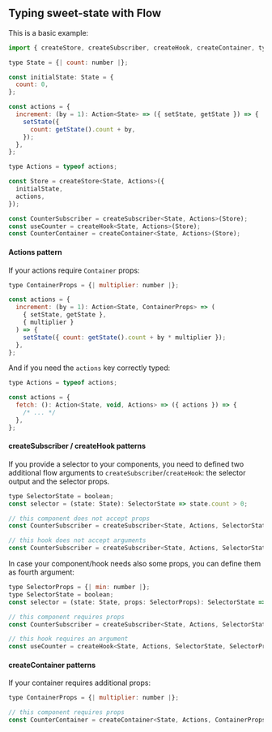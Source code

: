 ## Typing **sweet-state** with Flow

This is a basic example:

```js
import { createStore, createSubscriber, createHook, createContainer, type Action } from 'react-sweet-state';

type State = {| count: number |};

const initialState: State = {
  count: 0,
};

const actions = {
  increment: (by = 1): Action<State> => ({ setState, getState }) => {
    setState({
      count: getState().count + by,
    });
  },
};

type Actions = typeof actions;

const Store = createStore<State, Actions>({
  initialState,
  actions,
});

const CounterSubscriber = createSubscriber<State, Actions>(Store);
const useCounter = createHook<State, Actions>(Store);
const CounterContainer = createContainer<State, Actions>(Store);
```

#### Actions pattern

If your actions require `Container` props:

```js
type ContainerProps = {| multiplier: number |};

const actions = {
  increment: (by = 1): Action<State, ContainerProps> => (
    { setState, getState },
    { multiplier }
  ) => {
    setState({ count: getState().count + by * multiplier });
  },
};
```

And if you need the `actions` key correctly typed:

```js
type Actions = typeof actions;

const actions = {
  fetch: (): Action<State, void, Actions> => ({ actions }) => {
    /* ... */
  },
};
```

#### createSubscriber / createHook patterns

If you provide a selector to your components, you need to defined two additional flow arguments to `createSubscriber`/`createHook`: the selector output and the selector props.

```js
type SelectorState = boolean;
const selector = (state: State): SelectorState => state.count > 0;

// this component does not accept props
const CounterSubscriber = createSubscriber<State, Actions, SelectorState, void>(Store);

// this hook does not accept arguments
const CounterSubscriber = createSubscriber<State, Actions, SelectorState, void>(Store);
```

In case your component/hook needs also some props, you can define them as fourth argument:

```js
type SelectorProps = {| min: number |};
type SelectorState = boolean;
const selector = (state: State, props: SelectorProps): SelectorState => state.count > props.min;

// this component requires props
const CounterSubscriber = createSubscriber<State, Actions, SelectorState, SelectorProps>(Store);

// this hook requires an argument
const useCounter = createHook<State, Actions, SelectorState, SelectorProps>(Store);
```

#### createContainer patterns

If your container requires additional props:

```js
type ContainerProps = {| multiplier: number |};

// this component requires props
const CounterContainer = createContainer<State, Actions, ContainerProps>(Store);
```
